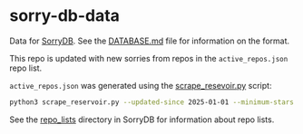 # sorry-db-data
Data for [SorryDB](https://github.com/LennyTaelman/SorryDB). See the [DATABASE.md](https://github.com/LennyTaelman/SorryDB/blob/master/doc/DATABASE.md) file for information on the format.

This repo is updated with new sorries from repos in the `active_repos.json` repo list.

`active_repos.json` was generated using the [scrape_resevoir.py](https://github.com/LennyTaelman/SorryDB/blob/master/data/repo_lists/scripts/scrape_reservoir.py) script: 

```sh
python3 scrape_reservoir.py --updated-since 2025-01-01 --minimum-stars 30 --output active_repos.json`
```
See the [repo_lists](https://github.com/LennyTaelman/SorryDB/tree/master/data/repo_lists) directory in SorryDB for information about repo lists.
